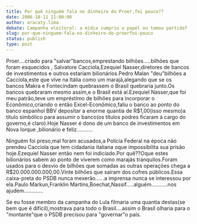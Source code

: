 ```yaml
---
title: Por quê ninguém fala no dinheiro do Proer,foi pouco??
date: 2006-10-11 21:00:00
author: aracaty.lima
debate: Campanha eleitoral: a mídia cumpriu o papel ou tomou partido?
slug: por-que-ninguem-fala-no-dinheiro-do-proerfoi-pouco
status: publish 
type: post
---
```


Proer....criado para "salvar"bancos,emprestando bilhões.....bilhões que foram esquecidos , Salvatore Cacciola,Ezequiel Nasser,diretores de bancos de investimentos e outros estariam bilionários.Pedro Malan "deu"bilhões a Cacciola,este que vive na Itália como um marajá,alegando que se os bancos Makra e Fontecindam quebrassem o Brasil quebraria junto.Os bancos quebraram mesmo assim,e o Brasil está aí.Ezequiel Nasser,que foi meu patrão,teve um empréstimo de bilhões para incorporar o Econômico,criando o então Excel-Econômico,faliu o banco ao ponto do banco espanhol BBV depositar a enorme quantia de R$1,00(isso mesmo)a título simbólico para assumir o banco(os títulos podres ficaram á cargo do governo,é claro).Hoje Nasser é dono de um banco de investimentos em Nova Iorque ,bilionário e feliz...........


Ninguém foi preso,mal foram acusados,a Polícia Federal na época não prendeu Cacciola que tem cidadania italiana oque impossibilita sua prisão hoje.Ezequiel Nasser então nem foi indiciado.Por quê??Oque estes bilionários sabem ao ponto de viverem como marajás tranquilos.Foram usados para o desvio de bilhões que somadas as outras operações chega a R$20.000.000.000,00.Vinte bilhões que saíram dos cofres públicos.Essa caixa-preta do PSDB nunca mexerão......a imprensa nunca se interessou por ela.Paulo Markun,Franklin Martins,Boechat,Nassif.....alguém...........nos ajudem.............


Se eu fosse membro da campanha do Lula filmaria uma quantia destas(se bem que é difícil),mostrava para todo o Brasil....assim o Brasil olharia para o "montante"que o PSDB precisou para "governar"o país.


